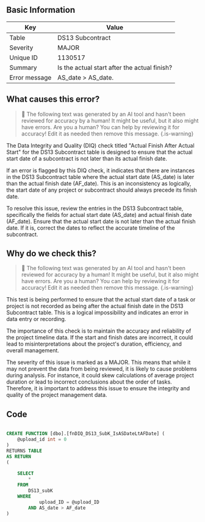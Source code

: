 ## Basic Information
| Key         | Value          |
|-------------|----------------|
| Table       | DS13 Subcontract |
| Severity    | MAJOR |
| Unique ID   | 1130517   |
| Summary     | Is the actual start after the actual finish? |
| Error message | AS_date > AS_date. |

## What causes this error?

> :robot: The following text was generated by an AI tool and hasn't been reviewed for accuracy by a human! It might be useful, but it also might have errors. Are you a human? You can help by reviewing it for accuracy! Edit it as needed then remove this message.
{.is-warning}

The Data Integrity and Quality (DIQ) check titled "Actual Finish After Actual Start" for the DS13 Subcontract table is designed to ensure that the actual start date of a subcontract is not later than its actual finish date. 

If an error is flagged by this DIQ check, it indicates that there are instances in the DS13 Subcontract table where the actual start date (AS_date) is later than the actual finish date (AF_date). This is an inconsistency as logically, the start date of any project or subcontract should always precede its finish date.

To resolve this issue, review the entries in the DS13 Subcontract table, specifically the fields for actual start date (AS_date) and actual finish date (AF_date). Ensure that the actual start date is not later than the actual finish date. If it is, correct the dates to reflect the accurate timeline of the subcontract.
## Why do we check this?

> :robot: The following text was generated by an AI tool and hasn't been reviewed for accuracy by a human! It might be useful, but it also might have errors. Are you a human? You can help by reviewing it for accuracy! Edit it as needed then remove this message.
{.is-warning}

This test is being performed to ensure that the actual start date of a task or project is not recorded as being after the actual finish date in the DS13 Subcontract table. This is a logical impossibility and indicates an error in data entry or recording. 

The importance of this check is to maintain the accuracy and reliability of the project timeline data. If the start and finish dates are incorrect, it could lead to misinterpretations about the project's duration, efficiency, and overall management. 

The severity of this issue is marked as a MAJOR. This means that while it may not prevent the data from being reviewed, it is likely to cause problems during analysis. For instance, it could skew calculations of average project duration or lead to incorrect conclusions about the order of tasks. Therefore, it is important to address this issue to ensure the integrity and quality of the project management data.
## Code

```sql

CREATE FUNCTION [dbo].[fnDIQ_DS13_SubK_IsASDateLtAFDate] (
	@upload_id int = 0
)
RETURNS TABLE
AS RETURN
(
	
	SELECT
		*
	FROM 
		DS13_subK
	WHERE 
			upload_ID = @upload_ID 
		AND AS_date > AF_date
)
```
